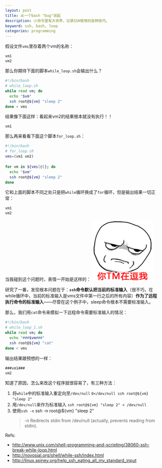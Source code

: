 ```yaml
---
layout: post
title: 从一个bash "bug"说起
description: 小命令里有大世界，记录SSH使用的各种技巧。
keyword: ssh, bash, loop
categories: programming
---
```


假设文件`vms`里存着两个vm的名称：

```
vm1
vm2
```

那么你期待下面的脚本`while_loop.sh`会输出什么？
```bash
#!/bin/bash
# while_loop.sh
while read vm; do
  echo "$vm"
  ssh root@${vm} "sleep 2"
done < vms
```

结果像下面这样：看起来vm2的结果根本就没有执行！！

```
vm1
```

那么再来看看下面这个脚本`for_loop.sh`：

```bash
#!/bin/bash
# for_loop.sh
vms=(vm1 vm2)

for vm in ${vms[@]}; do
  echo "$vm"
  ssh root@${vm} "sleep 2"
done
```

它和上面的脚本不同之处只是把`while`循环换成了`for`循环，但是输出结果一切正常：

```
vm1
vm2
```

当我碰到这个问题时，表情一开始是这样的：
![Alt text](/images/201411/kidding-me.png)

研究了一番，发现根本问题在于：**`ssh`命令默认把当前的标准输入**（很不巧，在while循环中，当前的标准输入是vms文件中第一行之后的所有内容）**作为了远程执行命令的标准输入**——尽管在这个例子中，sleep命令根本不需要标准输入。

那么，我们用`cat`命令来模拟一下远程命令需要标准输入的情况：

```bash
#!/bin/bash
# while_loop_1.sh
while read vm; do
  echo "###$vm###"
  ssh root@${vm} "cat"
done < vms
```

输出结果跟预想的一样：

```
###vm1###
vm2
```

知道了原因，怎么来改这个程序就很容易了，有三种方法：

1. 将`while`中的标准输入重定向至`/dev/null`
    `0</dev/null ssh root@${vm} "sleep 2"`
1. 用`/dev/null`来作为标准输入
    `ssh root@${vm} "sleep 2" < /dev/null`
1. 使用`ssh -n`
    ssh -n root@${vm} "sleep 2"
    > -n Redirects stdin from /dev/null (actually, prevents reading from stdin).

Refs:

* http://www.unix.com/shell-programming-and-scripting/38060-ssh-break-while-loop.html
* http://novosial.org/shell/while-ssh/index.html
* http://linux.spiney.org/help_ssh_eating_all_my_standard_input